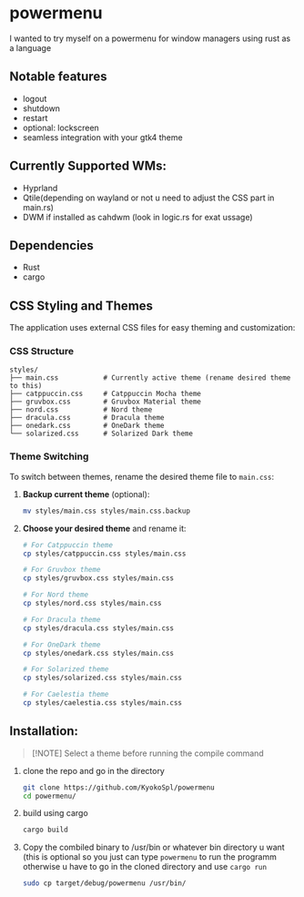 # powermenu
I wanted to try myself on a powermenu for window managers using rust as a language

## Notable features
- logout
- shutdown
- restart
- optional: lockscreen
- seamless integration with your gtk4 theme

## Currently Supported WMs:
- Hyprland
- Qtile(depending on wayland or not u need to adjust the CSS part in main.rs)
- DWM if installed as cahdwm (look in logic.rs for exat ussage)

## Dependencies
- Rust
- cargo


## CSS Styling and Themes

The application uses external CSS files for easy theming and customization:

### CSS Structure

```
styles/
├── main.css           # Currently active theme (rename desired theme to this)
├── catppuccin.css     # Catppuccin Mocha theme
├── gruvbox.css        # Gruvbox Material theme
├── nord.css           # Nord theme
├── dracula.css        # Dracula theme
├── onedark.css        # OneDark theme
└── solarized.css      # Solarized Dark theme

```

### Theme Switching

To switch between themes, rename the desired theme file to `main.css`:

1. **Backup current theme** (optional):
   ```bash
   mv styles/main.css styles/main.css.backup
   ```

2. **Choose your desired theme** and rename it:
   ```bash
   # For Catppuccin theme
   cp styles/catppuccin.css styles/main.css
   
   # For Gruvbox theme
   cp styles/gruvbox.css styles/main.css
   
   # For Nord theme
   cp styles/nord.css styles/main.css
   
   # For Dracula theme
   cp styles/dracula.css styles/main.css
   
   # For OneDark theme
   cp styles/onedark.css styles/main.css
   
   # For Solarized theme
   cp styles/solarized.css styles/main.css
   
   # For Caelestia theme
   cp styles/caelestia.css styles/main.css
   ```

## Installation:
> [!NOTE] Select a theme before running the compile command
1. clone the repo and go in the directory
   ```bash
   git clone https://github.com/KyokoSpl/powermenu
   cd powermenu/
   ```
2. build using cargo
   ```bash
   cargo build
   ```
3. Copy the combiled binary to /usr/bin or whatever bin directory u want (this is optional so you just can type `powermenu` to run the programm otherwise u have to go in the cloned directory and use `cargo run`
   ```bash
   sudo cp target/debug/powermenu /usr/bin/
   ```
